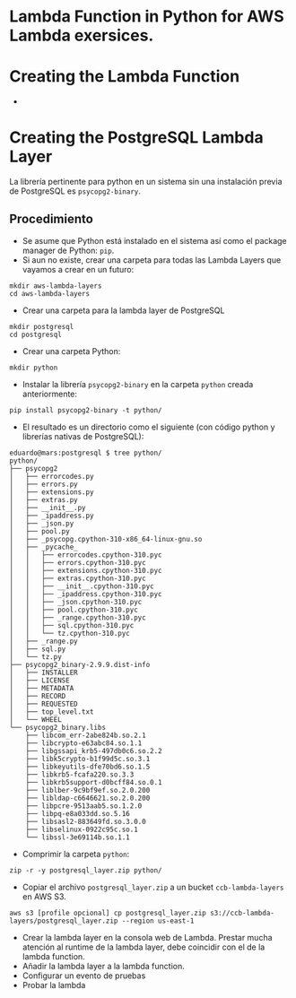 # Lambda Function in Python for AWS Lambda exersices.

# Creating the Lambda Function
* 

# Creating the PostgreSQL Lambda Layer
La librería pertinente para python en un sistema sin una instalación previa de PostgreSQL es ```psycopg2-binary```.

## Procedimiento
* Se asume que Python está instalado en el sistema así como el package manager de Python: ```pip```.
* Si aun no existe, crear una carpeta para todas las Lambda Layers que vayamos a crear en un futuro:
```commandline
mkdir aws-lambda-layers
cd aws-lambda-layers
```
* Crear una carpeta para la lambda layer de PostgreSQL
```commandline
mkdir postgresql
cd postgresql
```
* Crear una carpeta Python:
```commandline
mkdir python
```
* Instalar la librería ```psycopg2-binary``` en la carpeta ```python``` creada anteriormente:
```commandline
pip install psycopg2-binary -t python/
```
* El resultado es un directorio como el siguiente (con código python y librerías nativas de PostgreSQL):
```
eduardo@mars:postgresql $ tree python/
python/
├── psycopg2
│   ├── errorcodes.py
│   ├── errors.py
│   ├── extensions.py
│   ├── extras.py
│   ├── __init__.py
│   ├── _ipaddress.py
│   ├── _json.py
│   ├── pool.py
│   ├── _psycopg.cpython-310-x86_64-linux-gnu.so
│   ├── _pycache_
│   │   ├── errorcodes.cpython-310.pyc
│   │   ├── errors.cpython-310.pyc
│   │   ├── extensions.cpython-310.pyc
│   │   ├── extras.cpython-310.pyc
│   │   ├── __init__.cpython-310.pyc
│   │   ├── _ipaddress.cpython-310.pyc
│   │   ├── _json.cpython-310.pyc
│   │   ├── pool.cpython-310.pyc
│   │   ├── _range.cpython-310.pyc
│   │   ├── sql.cpython-310.pyc
│   │   └── tz.cpython-310.pyc
│   ├── _range.py
│   ├── sql.py
│   └── tz.py
├── psycopg2_binary-2.9.9.dist-info
│   ├── INSTALLER
│   ├── LICENSE
│   ├── METADATA
│   ├── RECORD
│   ├── REQUESTED
│   ├── top_level.txt
│   └── WHEEL
└── psycopg2_binary.libs
    ├── libcom_err-2abe824b.so.2.1
    ├── libcrypto-e63abc84.so.1.1
    ├── libgssapi_krb5-497db0c6.so.2.2
    ├── libk5crypto-b1f99d5c.so.3.1
    ├── libkeyutils-dfe70bd6.so.1.5
    ├── libkrb5-fcafa220.so.3.3
    ├── libkrb5support-d0bcff84.so.0.1
    ├── liblber-9c9bf9ef.so.2.0.200
    ├── libldap-c6646621.so.2.0.200
    ├── libpcre-9513aab5.so.1.2.0
    ├── libpq-e8a033dd.so.5.16
    ├── libsasl2-883649fd.so.3.0.0
    ├── libselinux-0922c95c.so.1
    └── libssl-3e69114b.so.1.1
```
* Comprimir la carpeta ```python```:
```commandline
zip -r -y postgresql_layer.zip python/
```
* Copiar el archivo ```postgresql_layer.zip``` a un bucket ```ccb-lambda-layers``` en AWS S3.
```commandline
aws s3 [profile opcional] cp postgresql_layer.zip s3://ccb-lambda-layers/postgresql_layer.zip --region us-east-1
```
* Crear la lambda layer en la consola web de Lambda. Prestar mucha atención al runtime de la lambda layer, debe coincidir con el de la lambda function.
* Añadir la lambda layer a la lambda function.
* Configurar un evento de pruebas
* Probar la lambda
